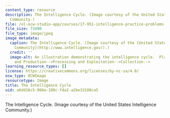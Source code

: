 ```yaml
---
content_type: resource
description: The Intelligence Cycle. (Image courtesy of the United States Intelligence
  Community.)
file: /ol-ocw-studio-app/courses/17-951-intelligence-practice-problems-and-prospects-spring-2005/a6dd16c5904a180cfda2a2be33188ca5_17-951s05.jpg
file_size: 73490
file_type: image/jpeg
image_metadata:
  caption: The Intelligence Cycle. (Image courtesy of the [United States Intelligence
    Community](http://www.intelligence.gov/).)
  credit: ''
  image-alt: An illustration demonstrating the intelligence cycle.  Planning and Direction-->Dissemination-->Analysis
    and Production-->Processing and Exploitation-->Collection-->
learning_resource_types: []
license: https://creativecommons.org/licenses/by-nc-sa/4.0/
ocw_type: OCWImage
resourcetype: Image
title: The Intelligence Cycle
uid: a6dd16c5-904a-180c-fda2-a2be33188ca5
---
```

The Intelligence Cycle. (Image courtesy of the United States Intelligence Community.)
